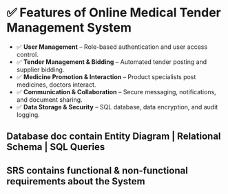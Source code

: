 <!DOCTYPE html>
<html lang="en">
<head>
    
</head>
<body>
    <h1>✅ Features of Online Medical Tender Management System</h1>
    <ul>
        <li><span class="purple-tick">✅</span> <strong>User Management</strong> – Role-based authentication and user access control.</li>
        <li><span class="purple-tick">✅</span> <strong>Tender Management & Bidding</strong> – Automated tender posting and supplier bidding.</li>
        <li><span class="purple-tick">✅</span> <strong>Medicine Promotion & Interaction</strong> – Product specialists post medicines, doctors interact.</li>
        <li><span class="purple-tick">✅</span> <strong>Communication & Collaboration</strong> – Secure messaging, notifications, and document sharing.</li>
        <li><span class="purple-tick">✅</span> <strong>Data Storage & Security</strong> – SQL database, data encryption, and audit logging.</li>
    </ul>
     <h2>Database doc contain Entity Diagram | Relational Schema | SQL Queries </h2>
     <h2>SRS contains functional & non-functional requirements about the System </h2>
     
</body>
</html> 
